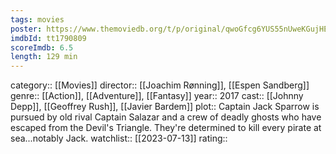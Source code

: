 ```yaml
---
tags: movies
poster: https://www.themoviedb.org/t/p/original/qwoGfcg6YUS55nUweKGujHE54Wy.jpg
imdbId: tt1790809
scoreImdb: 6.5
length: 129 min
---
```


category:: [[Movies]]
director:: [[Joachim Rønning]], [[Espen Sandberg]]
genre:: [[Action]], [[Adventure]], [[Fantasy]]
year:: 2017
cast:: [[Johnny Depp]], [[Geoffrey Rush]], [[Javier Bardem]]
plot:: Captain Jack Sparrow is pursued by old rival Captain Salazar and a crew of deadly ghosts who have escaped from the Devil's Triangle. They're determined to kill every pirate at sea...notably Jack.
watchlist:: [[2023-07-13]]
rating::
